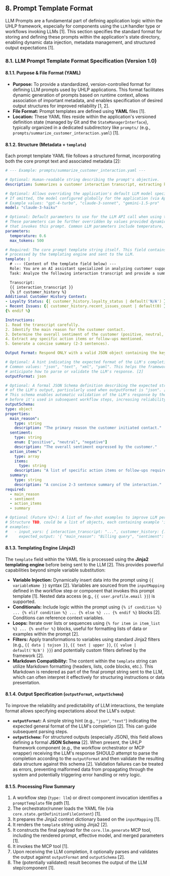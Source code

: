 ## 8. Prompt Template Format

LLM Prompts are a fundamental part of defining application logic within the UHLP framework, especially for components using the `LLM` handler type or workflows invoking LLMs [1]. This section specifies the standard format for storing and defining these prompts within the application's state directory, enabling dynamic data injection, metadata management, and structured output expectations [1].

### 8.1. LLM Prompt Template Format Specification (Version 1.0)

#### 8.1.1. Purpose & File Format (YAML)

*   **Purpose:** To provide a standardized, version-controlled format for defining LLM prompts used by UHLP applications. This format facilitates dynamic generation of prompts based on runtime context, allows association of important metadata, and enables specification of desired output structures for improved reliability [1, 2].
*   **File Format:** Prompt templates are defined using **YAML** files [1].
*   **Location:** These YAML files reside within the application's versioned definition state (managed by Git and the `StateManagerInterface`), typically organized in a dedicated subdirectory like `prompts/` (e.g., `prompts/summarize_customer_interaction.yaml`) [1].

#### 8.1.2. Structure (Metadata + `template`)

Each prompt template YAML file follows a structured format, incorporating both the core prompt text and associated metadata [2]:

```yaml
# --- Example: prompts/summarize_customer_interaction.yaml ---

# Optional: Human-readable string describing the prompt's objective.
description: Summarizes a customer interaction transcript, extracting key points and sentiment.

# Optional: Allows overriding the application's default LLM model specifically for this prompt.
# If omitted, the model configured globally for the application (via ApplicationRegistry) is used.
# Example values: "gpt-4-turbo", "claude-3-sonnet", "gemini-1.5-pro"
model: "claude-3-haiku"

# Optional: Default parameters to use for the LLM API call when using this template.
# These parameters can be further overridden by values provided dynamically in the workflow step
# that invokes this prompt. Common LLM parameters include temperature, max_tokens, top_p, etc.
parameters:
  temperature: 0.6
  max_tokens: 500

# Required: The core prompt template string itself. This field contains the text that will be
# processed by the templating engine and sent to the LLM.
template: |
  # --- (Content of the template field below) ---
  Role: You are an AI assistant specialized in analyzing customer support interactions.
  Task: Analyze the following interaction transcript and provide a summary according to the specified JSON format.

  Transcript:
  {{ interaction_transcript }}
  {% if customer_history %}
Additional Customer History Context:
- Loyalty Status: {{ customer_history.loyalty_status | default('N/A') }}
- Recent Issues: {{ customer_history.recent_issues_count | default(0) }}
{% endif %}

Instructions:
1. Read the transcript carefully.
2. Identify the main reason for the customer contact.
3. Determine the overall sentiment of the customer (positive, neutral, negative).
4. Extract any specific action items or follow-ups mentioned.
5. Generate a concise summary (2-3 sentences).

Output Format: Respond ONLY with a valid JSON object containing the keys "main_reason", "sentiment", "action_items", and "summary".

# Optional: A hint indicating the expected format of the LLM's completion text.
# Common values: "json", "text", "xml", "yaml". This helps the framework or orchestrator
# anticipate how to parse or validate the LLM's response. [2]
outputFormat: json

# Optional: A formal JSON Schema definition describing the expected structure and data types
# of the LLM's output, particularly used when outputFormat is "json". [2]
# This schema enables automatic validation of the LLM's response by the framework/orchestrator
# before it's used in subsequent workflow steps, increasing reliability.
outputSchema:
type: object
properties:
  main_reason":
    type: string
    description: "The primary reason the customer initiated contact."
  sentiment:
    type: string
    enum: ["positive", "neutral", "negative"]
    description: "The overall sentiment expressed by the customer."
  action_items":
    type: array
    items:
      type: string
    description: "A list of specific action items or follow-ups required."
  summary:
    type: string
    description: "A concise 2-3 sentence summary of the interaction."
required:
  - main_reason
  - sentiment
  - action_items
  - summary

# Optional (Future V2+): A list of few-shot examples to improve LLM performance for complex tasks.
# Structure TBD, could be a list of objects, each containing example 'input_vars' and the corresponding 'expected_output'.
# examples:
#   - input_vars: { interaction_transcript: "...", customer_history: {...} }
#     expected_output: '{ "main_reason": "Billing query", "sentiment": "neutral", ... }'
```
#### 8.1.3. Templating Engine (Jinja2)

The `template` field within the YAML file is processed using the **Jinja2 templating engine** before being sent to the LLM [2]. This provides powerful capabilities beyond simple variable substitution:

- **Variable Injection:** Dynamically insert data into the prompt using `{{ variableName }}` syntax [2]. Variables are sourced from the `inputMapping` defined in the workflow step or component that invokes this prompt template [1]. Nested data access (e.g., `{{ user.profile.email }}`) is supported.
- **Conditionals:** Include logic within the prompt using `{% if condition %} ... {% elif condition %} ... {% else %} ... {% endif %}` blocks [2]. Conditions can reference context variables.
- **Loops:** Iterate over lists or sequences using `{% for item in item_list %} ... {% endfor %}` blocks, useful for formatting lists of data or examples within the prompt [2].
- **Filters:** Apply transformations to variables using standard Jinja2 filters (e.g., `{{ data | tojson }}`, `{{ text | upper }}`, `{{ value | default('N/A') }}`) and potentially custom filters defined by the framework [2].
- **Markdown Compatibility:** The content within the `template` string can utilize Markdown formatting (headers, lists, code blocks, etc.). This Markdown is rendered as part of the final prompt string sent to the LLM, which can often interpret it effectively for structuring instructions or data presentation.

#### 8.1.4. Output Specification (`outputFormat`, `outputSchema`)

To improve the reliability and predictability of LLM interactions, the template format allows specifying expectations about the LLM's output:

- **`outputFormat`:** A simple string hint (e.g., `"json"`, `"text"`) indicating the expected general format of the LLM's completion [2]. This can guide subsequent parsing steps.
- **`outputSchema`:** For structured outputs (especially JSON), this field allows defining a formal **JSON Schema** [2]. When present, the UHLP framework component (e.g., the workflow orchestrator or MCP wrapper) receiving the LLM's response SHOULD attempt to parse the completion according to the `outputFormat` and then validate the resulting data structure against this schema [2]. Validation failures can be treated as errors, preventing malformed data from propagating through the system and potentially triggering error handling or retry logic.

#### 8.1.5. Processing Flow Summary

1. A workflow step (`type: llm`) or direct component invocation identifies a `promptTemplate` file path [1].
2. The orchestrator/runner loads the YAML file (via `core.state.getDefinitionFileContent`) [1].
3. It prepares the Jinja2 context dictionary based on the `inputMapping` [1].
4. It renders the `template` string using Jinja2 [2].
5. It constructs the final payload for the `core.llm.generate` MCP tool, including the rendered prompt, effective model, and merged parameters [1].
6. It invokes the MCP tool [1].
7. Upon receiving the LLM completion, it optionally parses and validates the output against `outputFormat` and `outputSchema` [2].
8. The (potentially validated) result becomes the output of the LLM step/component [1].